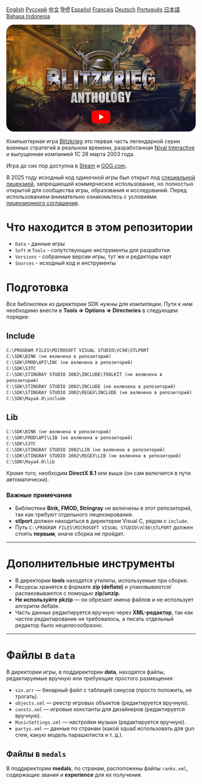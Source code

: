[English](README_English.md)        [Русский](README.md)        [中文](README_Chinese.md)        [हिन्दी](README_Hindi.md)        [Español](README_Spanish.md)        [Français](README_French.md)        [Deutsch](README_German.md)        [Português](README_Portuguese.md)        [日本語](README_Japanese.md)        [Bahasa Indonesia](README_Indonesian.md)

[![Blitzkrieg Trailer](Blitzkrieg.png)](https://www.youtube.com/watch?v=zNxMvTcsJbk)

Компьютерная игра [Blitzkrieg](https://wikipedia.org/wiki/Blitzkrieg_(video_game)) это первая часть легендарной серии военных стратегий в реальном времени, разработанная [Nival Interactive](http://nival.com/) и выпущенная компанией 1С 28 марта 2003 года.

Игра до сих пор доступна в [Steam]((https://store.steampowered.com/app/313480/Blitzkrieg_Anthology/)) и [GOG.com](https://www.gog.com/en/game/blitzkrieg_anthology).

В 2025 году исходный код одиночной игры был открыт под [специальной лицензией](LICENSE.md), запрещающей коммерческое использование, но полностью открытой для сообщества игры, образования и исследований. 
Перед использованием внимательно ознакомьтесь с условиями [лицензионного соглашения](LICENSE.md).

# Что находится в этом репозитории
- `Data` - данные игры
- `Soft` и `Tools` - сопутствующие инструменты для разработки
- `Versions` - собранные версии игры, тут же и редакторы карт
- `Sources` - исходный код и инструменты

# Подготовка

Все библиотеки из директории SDK нужны для компиляции. Пути к ним необходимо внести в **Tools => Options => Directories** в следующем порядке:

## Include
```
C:\PROGRAM FILES\MICROSOFT VISUAL STUDIO\VC98\STLPORT
C:\SDK\BINK (не включена в репозиторий)
C:\SDK\FMOD\API\INC (не включена в репозиторий)
C:\SDK\S3TC
C:\SDK\STINGRAY STUDIO 2002\INCLUDE\TOOLKIT (не включена в репозиторий)
C:\SDK\STINGRAY STUDIO 2002\INCLUDE (не включена в репозиторий)
C:\SDK\STINGRAY STUDIO 2002\REGEX\INCLUDE (не включена в репозиторий)
C:\SDK\Maya4.0\include
```

## Lib
```
C:\SDK\BINK (не включена в репозиторий)
C:\SDK\FMOD\API\LIB (не включена в репозиторий)
C:\SDK\S3TC
C:\SDK\STINGRAY STUDIO 2002\LIB (не включена в репозиторий)
C:\SDK\STINGRAY STUDIO 2002\REGEX\LIB (не включена в репозиторий)
C:\SDK\Maya4.0\lib
```

Кроме того, необходим **DirectX 8.1** или выше (он сам включится в пути автоматически).

### Важные примечания

- Библиотеки **Bink, FMOD, Stringray** не включены в этот репозиторий, так как требуют отдельного лицензирования.
- **stlport** *должен* находиться в директории Visual C, рядом с `include`.
- Путь `C:\PROGRAM FILES\MICROSOFT VISUAL STUDIO\VC98\STLPORT` должен стоять **первым**, иначе сборка не пройдет.

---

# Дополнительные инструменты

- В директории **tools** находятся утилиты, используемые при сборке.
- Ресурсы хранятся в формате **zip (deflate)** и упаковываются/распаковываются с помощью **zip/unzip**.
- **Не используйте pkzip** — он обрезает имена файлов и не использует алгоритм deflate.
- Часть данных редактируется вручную через **XML-редактор**, так как частое редактирование не требовалось, а писать отдельный редактор было нецелесообразно.

---

# Файлы в `data`

В директории игры, в поддиректории **data**, находятся файлы, редактируемые вручную или требующие простого размещения:

- `sin.arr` — бинарный файл с таблицей синусов (просто положить, не трогать).
- `objects.xml` — реестр игровых объектов (редактируется вручную).
- `consts.xml` — игровые константы для дизайнеров (редактируется вручную).
- `MusicSettings.xml` — настройки музыки (редактируется вручную).
- `partys.xml` — данные по странам (какой squad использовать для gun crew, какую модель парашютиста и т. д.).

## Файлы в `medals`

В поддиректории **medals**, по странам, расположены файлы `ranks.xml`, содержащие звания и **experience** для их получения.
